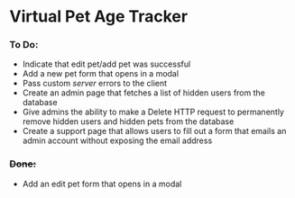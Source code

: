 # Virtual Pet Age Tracker

### To Do:

- Indicate that edit pet/add pet was successful
- Add a new pet form that opens in a modal
- Pass custom _server_ errors to the client
- Create an admin page that fetches a list of hidden users from the database
- Give admins the ability to make a Delete HTTP request to permanently remove hidden users and hidden pets from the database
- Create a support page that allows users to fill out a form that emails an admin account without exposing the email address

### ~~Done:~~

- Add an edit pet form that opens in a modal